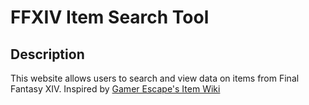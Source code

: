 # FFXIV Item Search Tool

## Description

This website allows users to search and view data on items from Final Fantasy XIV. Inspired by [Gamer Escape's Item Wiki](https://ffxiv.gamerescape.com/wiki/Category:Item)
